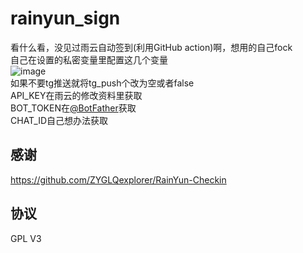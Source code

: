 # rainyun_sign
看什么看，没见过雨云自动签到(利用GitHub action)啊，想用的自己fock<br>
自己在设置的私密变量里配置这几个变量<br>
![image](https://github.com/kndxhz/rainyun_sign/assets/113306265/a11c6d00-29d1-4711-b9b1-81745b2c9e3d)<br>
如果不要tg推送就将tg_push个改为空或者false<br>
API_KEY在雨云的修改资料里获取<br>
BOT_TOKEN在[@BotFather](https://t.me/BotFather)获取<br>
CHAT_ID自己想办法获取<br>
## 感谢
https://github.com/ZYGLQexplorer/RainYun-Checkin
## 协议
GPL V3

